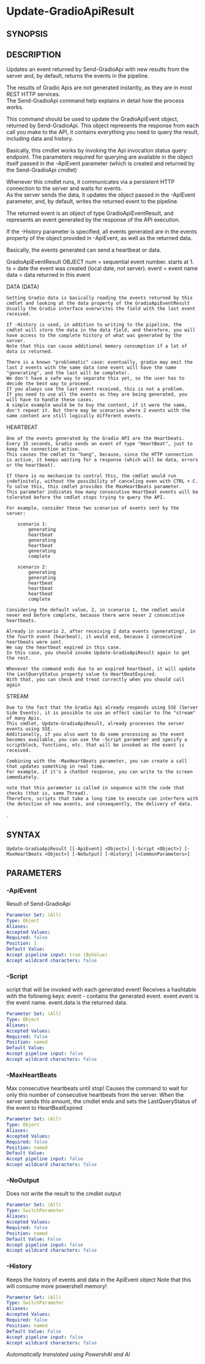 ﻿---
external help file: powershai-help.xml
schema: 2.0.0
powershai: true
---

# Update-GradioApiResult

## SYNOPSIS <!--!= @#Synop !-->


## DESCRIPTION <!--!= @#Desc !-->
Updates an event returned by Send-GradioApi with new results from the server and, by default, returns the events in the pipeline.

The results of Gradio Apis are not generated instantly, as they are in most REST HTTP services.  
The Send-GradioApi command help explains in detail how the process works.  

This command should be used to update the GradioApiEvent object, returned by Send-GradioApi.
This object represents the response from each call you make to the API, it contains everything you need to query the result, including data and history.

Basically, this cmdlet works by invoking the Api invocation status query endpoint.
The parameters required for querying are available in the object itself passed in the -ApiEvent parameter (which is created and returned by the Send-GradioApi cmdlet)

Whenever this cmdlet runs, it communicates via a persistent HTTP connection to the server and waits for events.  
As the server sends the data, it updates the object passed in the -ApiEvent parameter, and, by default, writes the returned event to the pipeline.

The returned event is an object of type GradioApiEventResult, and represents an event generated by the response of the API execution.  

If the -History parameter is specified, all events generated are in the events property of the object provided in -ApiEvent, as well as the returned data.

Basically, the events generated can send a heartbeat or data.

GradioApiEventResult OBJECT
	num 	= sequential event number. starts at 1.
	ts 		= date the event was created (local date, not server).
	event 	= event name
	data 	= data returned in this event

DATA (DATA)

	Getting Gradio data is basically reading the events returned by this cmdlet and looking at the data property of the GradioApiEventResult
	Usually the Gradio interface overwrites the field with the last event received.  
	
	If -History is used, in addition to writing to the pipeline, the cmdlet will store the data in the data field, and therefore, you will have access to the complete history of what was generated by the server.  
	Note that this can cause additional memory consumption if a lot of data is returned.
	
	There is a known "problematic" case: eventually, gradio may emit the last 2 events with the same data (one event will have the name "generating", and the last will be complete).  
	We don't have a safe way to separate this yet, so the user has to decide the best way to proceed.  
	If you always use the last event received, this is not a problem.
	If you need to use all the events as they are being generated, you will have to handle these cases.
	A simple example would be to buy the content, if it were the same, don't repeat it. But there may be scenarios where 2 events with the same content are still logically different events.
	
	

HEARTBEAT 

	One of the events generated by the Gradio API are the Heartbeats.  
	Every 15 seconds, Gradio sends an event of type "HeartBeat", just to keep the connection active.  
	This causes the cmdlet to "hang", because, since the HTTP connection is active, it keeps waiting for a response (which will be data, errors or the heartbeat).
	
	If there is no mechanism to control this, the cmdlet would run indefinitely, without the possibility of canceling even with CTRL + C.
	To solve this, this cmdlet provides the MaxHeartBeats parameter.  
	This parameter indicates how many consecutive Heartbeat events will be tolerated before the cmdlet stops trying to query the API.  
	
	For example, consider these two scenarios of events sent by the server:
	
		scenario 1:
			generating 
			heartbeat 
			generating 
			heartbeat 
			generating 
			complete
			
		scenario 2:
			generating 
			generating
			heartbeat 
			heartbeat
			heartbeat 
			complete

	Considering the default value, 2, in scenario 1, the cmdlet would never end before complete, because there were never 2 consecutive heartbeats.
	
	Already in scenario 2, after receiving 2 data events (generating), in the fourth event (hearbeat), it would end, because 2 consecutive heartbeats were sent.  
	We say the heartbeat expired in this case.
	In this case, you should invoke Update-GradioApiResult again to get the rest.
	
	Whenever the command ends due to an expired heartbeat, it will update the LastQueryStatus property value to HeartBeatExpired.  
	With that, you can check and treat correctly when you should call again
	
	
STREAM  
	
	Due to the fact that the Gradio Api already responds using SSE (Server Side Events), it is possible to use an effect similar to the "stream" of many Apis.  
	This cmdlet, Update-GradioApiResult, already processes the server events using SSE.  
	Additionally, if you also want to do some processing as the event becomes available, you can use the -Script parameter and specify a scriptblock, functions, etc. that will be invoked as the event is received.  
	
	Combining with the -MaxHeartBeats parameter, you can create a call that updates something in real time. 
	For example, if it's a chatbot response, you can write to the screen immediately.
	
	note that this parameter is called in sequence with the code that checks (that is, same Thread).  
	Therefore, scripts that take a long time to execute can interfere with the detection of new events, and consequently, the delivery of data.
	
.

## SYNTAX <!--!= @#Syntax !-->

```
Update-GradioApiResult [[-ApiEvent] <Object>] [-Script <Object>] [-MaxHeartBeats <Object>] [-NoOutput] [-History] [<CommonParameters>]
```

## PARAMETERS <!--!= @#Params !-->

### -ApiEvent
Result of  Send-GradioApi

```yml
Parameter Set: (All)
Type: Object
Aliases: 
Accepted Values: 
Required: false
Position: 1
Default Value: 
Accept pipeline input: true (ByValue)
Accept wildcard characters: false
```

### -Script
script that will be invoked with each generated event!
Receives a hashtable with the following keys:
 	event - contains the generated event. event.event is the event name. event.data is the returned data.

```yml
Parameter Set: (All)
Type: Object
Aliases: 
Accepted Values: 
Required: false
Position: named
Default Value: 
Accept pipeline input: false
Accept wildcard characters: false
```

### -MaxHeartBeats
Max consecutive heartbeats until stop!
Causes the command to wait for only this number of consecutive heartbeats from the server.
When the server sends this amount, the cmdlet ends and sets the LastQueryStatus of the event to HeartBeatExpired

```yml
Parameter Set: (All)
Type: Object
Aliases: 
Accepted Values: 
Required: false
Position: named
Default Value: 
Accept pipeline input: false
Accept wildcard characters: false
```

### -NoOutput
Does not write the result to the cmdlet output

```yml
Parameter Set: (All)
Type: SwitchParameter
Aliases: 
Accepted Values: 
Required: false
Position: named
Default Value: False
Accept pipeline input: false
Accept wildcard characters: false
```

### -History
Keeps the history of events and data in the ApiEvent object
Note that this will consume more powershell memory!

```yml
Parameter Set: (All)
Type: SwitchParameter
Aliases: 
Accepted Values: 
Required: false
Position: named
Default Value: False
Accept pipeline input: false
Accept wildcard characters: false
```




<!--PowershaiAiDocBlockStart-->
_Automatically translated using PowershAI and AI_
<!--PowershaiAiDocBlockEnd-->
